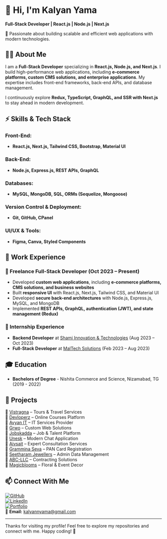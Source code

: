 # 👋 Hi, I'm Kalyan Yama  
**Full-Stack Developer | React.js | Node.js | Next.js**  

🚀 Passionate about building scalable and efficient web applications with modern technologies.  

## 👨‍💻 About Me  
I am a **Full-Stack Developer** specializing in **React.js, Node.js, and Next.js**. I build high-performance web applications, including **e-commerce platforms, custom CMS solutions, and enterprise applications**. My expertise includes front-end frameworks, back-end APIs, and database management.  

I continuously explore **Redux, TypeScript, GraphQL, and SSR with Next.js** to stay ahead in modern development.  

## ⚡ Skills & Tech Stack  
### Front-End:  
- **React.js, Next.js, Tailwind CSS, Bootstrap, Material UI**  

### Back-End:  
- **Node.js, Express.js, REST APIs, GraphQL**  

### Databases:  
- **MySQL, MongoDB, SQL, ORMs (Sequelize, Mongoose)**  

### Version Control & Deployment:  
- **Git, GitHub, CPanel**  

### UI/UX & Tools:  
- **Figma, Canva, Styled Components**  

## 💼 Work Experience  
### 🚀 Freelance Full-Stack Developer (Oct 2023 – Present)  
- Developed **custom web applications**, including **e-commerce platforms, CMS solutions, and business websites**  
- Built **responsive UI** with React.js, Next.js, Tailwind CSS, and Material UI  
- Developed **secure back-end architectures** with Node.js, Express.js, MySQL, and MongoDB  
- Implemented **REST APIs, GraphQL, authentication (JWT), and state management (Redux)**  

### 🏢 Internship Experience  
- **Backend Developer** at [Shami Innovation & Technologies](https://shamiit.com/) (Aug 2023 – Oct 2023)  
- **Full-Stack Developer** at [MalTech Solutions](http://maltech.co/) (Feb 2023 – Aug 2023)  

## 🎓 Education  
- **Bachelors of Degree** - Nishita Commerce and Science, Nizamabad, TG (2019 - 2022)  

## 🚀 Projects  
🔹 [Vistragna](https://vistragna.com) – Tours & Travel Services  
🔹 [Devloperz](https://devloperz.com/) – Online Courses Platform  
🔹 [Avyan IT](https://avyanit.com/) – IT Services Provider  
🔹 [Grwo](https://grwo.in/) – Custom Web Solutions  
🔹 [Jobskadda](https://jobskadda.com/) – Job & Talent Platform  
🔹 [Unesk](https://unesk.com/) – Modern Chat Application  
🔹 [Aivsait](https://aivsait.com/) – Expert Consultation Services  
🔹 [Grammina Seva](https://grameenasevakendra.com/) – PAN Card Registration  
🔹 [Seetharam Jewellers](https://seetharamjewellers.in/) – Admin Data Management  
🔹 [ABC-LLC](https://abc-llc.vercel.app/) – Contracting Solutions  
🔹 [Magicblooms](https://magicblooms-n929.vercel.app/) – Floral & Event Decor  

## 📫 Connect With Me  
[![GitHub](https://img.shields.io/badge/GitHub-kalyanyama-181717?style=flat&logo=github)](https://github.com/kalyanyama)  
[![LinkedIn](https://img.shields.io/badge/LinkedIn-Kalyan_Yama-0077B5?style=flat&logo=linkedin)](https://www.linkedin.com/in/kalyanyama)  
[![Portfolio](https://img.shields.io/badge/Portfolio-kalyanyama.com-ff4088?style=flat&logo=web)](https://kalyanyama.com/)  
📧 **Email:** [kalyannyama@gmail.com](mailto:kalyannyama@gmail.com)  

---

Thanks for visiting my profile! Feel free to explore my repositories and connect with me. Happy coding! 🚀  
